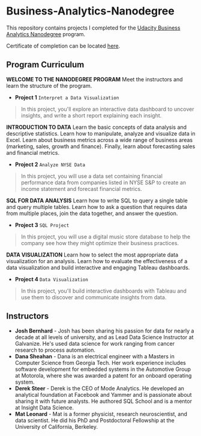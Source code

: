 # Business-Analytics-Nanodegree
This repository contains projects I completed for the [Udacity Business Analytics Nanodegree](https://www.udacity.com/course/business-analytics-nanodegree--nd098) program.

Certificate of completion can be located [here](https://confirm.udacity.com/M79JSKSR).

## Program Curriculum
__WELCOME TO THE NANODEGREE PROGRAM__ Meet the instructors and learn the structure of the program. 

* __Project 1__ ```Interpret a Data Visualization```
> In this project, you'll explore an interactive data dashboard to uncover insights, and write a short report explaining each insight. 

__INTRODUCTION TO DATA__ Learn the basic concepts of data analysis and descriptive statistics. Learn how to manipulate, analyze and visualize data in Excel. Learn about business metrics across a wide range of business areas (marketing, sales, growth and finance). Finally, learn about forecasting sales and financial metrics.

* __Project 2__ ```Analyze NYSE Data```
> In this project, you will use a data set containing financial performance data from companies listed in NYSE S&P to create an income statement and forecast financial metrics.

__SQL FOR DATA ANALYSIS__ Learn how to write SQL to query a single table and query multiple tables. Learn how to ask a question that requires data from multiple places, join the data together, and answer the question.

* __Project 3__ ```SQL Project```
> In this project, you will use a digital music store database to help the company see how they might optimize their business practices. 

__DATA VISUALIZATION__ Learn how to select the most appropriate data visualization for an analysis. Learn how to evaluate the effectiveness of a data visualization and build interactive and engaging Tableau dashboards.

* __Project 4__ ```Data Visualization```
> In this project, you'll build interactive dashboards with Tableau and use them to discover and communicate insights from data. 


## Instructors
* __Josh Bernhard__ - Josh has been sharing his passion for data for nearly a decade at all levels of university, and as Lead Data Science Instructor at Galvanize. He's used data science for work ranging from cancer research to process automation.
* __Dana Sheahan__ - Dana is an electrical engineer with a Masters in Computer Science from Georgia Tech. Her work experience includes software development for embedded systems in the Automotive Group at Motorola, where she was awarded a patent for an onboard operating system.
* __Derek Steer__ - Derek is the CEO of Mode Analytics. He developed an analytical foundation at Facebook and Yammer and is passionate about sharing it with future analysts. He authored SQL School and is a mentor at Insight Data Science.
* __Mat Leonard__ - Mat is a former physicist, research neuroscientist, and data scientist. He did his PhD and Postdoctoral Fellowship at the University of California, Berkeley.

